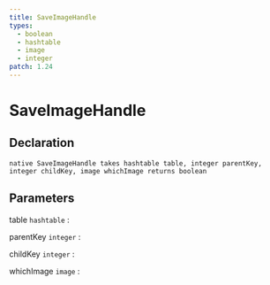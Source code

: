 ```yaml
---
title: SaveImageHandle
types:
  - boolean
  - hashtable
  - image
  - integer
patch: 1.24
---
```


# SaveImageHandle

## Declaration

```jass
native SaveImageHandle takes hashtable table, integer parentKey, integer childKey, image whichImage returns boolean
```

## Parameters
table `hashtable`
: 

parentKey `integer`
: 

childKey `integer`
: 

whichImage `image`
: 
